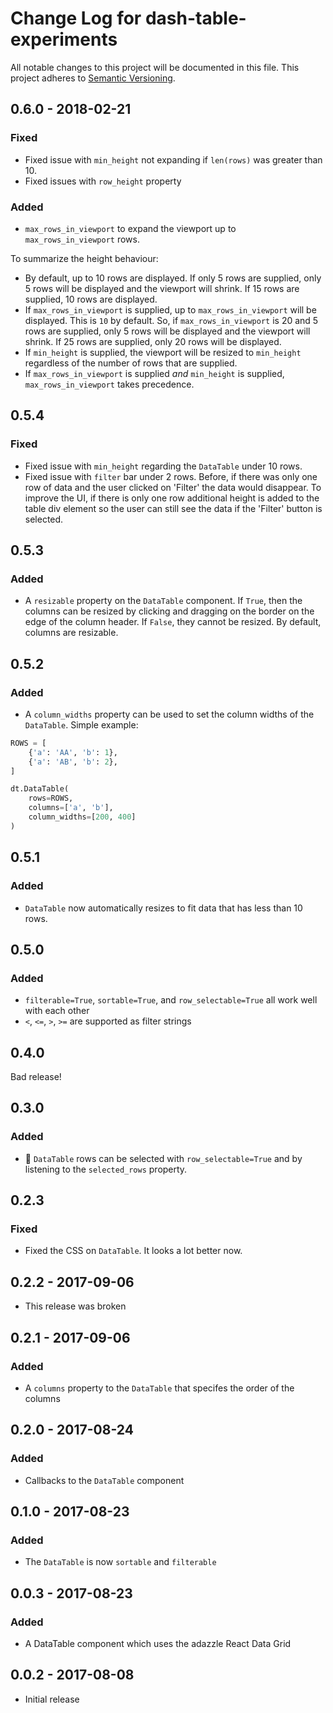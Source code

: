 # Change Log for dash-table-experiments
All notable changes to this project will be documented in this file.
This project adheres to [Semantic Versioning](http://semver.org/).

## 0.6.0 - 2018-02-21
### Fixed
- Fixed issue with `min_height` not expanding if `len(rows)` was greater than 10.
- Fixed issues with `row_height` property

### Added
- `max_rows_in_viewport` to expand the viewport up to `max_rows_in_viewport` rows.

To summarize the height behaviour:
- By default, up to 10 rows are displayed. If only 5 rows are supplied, only 5 rows will be displayed and the viewport will shrink. If 15 rows are supplied, 10 rows are displayed.
- If `max_rows_in_viewport` is supplied, up to `max_rows_in_viewport` will be displayed. This is `10` by default. So, if `max_rows_in_viewport` is 20 and 5 rows are supplied, only 5 rows will be displayed and the viewport will shrink. If 25 rows are supplied, only 20 rows will be displayed.
- If `min_height` is supplied, the viewport will be resized to `min_height` regardless of the number of rows that are supplied.
- If `max_rows_in_viewport` is supplied _and_ `min_height` is supplied, `max_rows_in_viewport` takes precedence.

## 0.5.4
### Fixed
- Fixed issue with `min_height` regarding the `DataTable` under 10 rows.
- Fixed issue with `filter` bar under 2 rows. Before, if there was only one row of data and the user clicked on 'Filter' the data would disappear. To improve the UI, if there is only one row additional height is added to the table div element so the user can still see the data if the 'Filter' button is selected.

## 0.5.3
### Added
- A `resizable` property on the `DataTable` component. If `True`, then the columns
can be resized by clicking and dragging on the border on the edge of the column
header. If `False`, they cannot be resized. By default, columns are resizable.

## 0.5.2
### Added
- A `column_widths` property can be used to set the column widths of the
`DataTable`. Simple example:
```python
ROWS = [
    {'a': 'AA', 'b': 1},
    {'a': 'AB', 'b': 2},
]

dt.DataTable(
    rows=ROWS,
    columns=['a', 'b'],
    column_widths=[200, 400]
)
```

## 0.5.1
### Added
- `DataTable` now automatically resizes to fit data that has less than 10 rows.

## 0.5.0
### Added
- `filterable=True`, `sortable=True`, and `row_selectable=True` all work well with each other
- `<`, `<=`, `>`, `>=` are supported as filter strings

## 0.4.0
Bad release!

## 0.3.0
### Added
- 🎉 `DataTable` rows can be selected with `row_selectable=True` and by listening to the `selected_rows` property.

## 0.2.3
### Fixed
- Fixed the CSS on `DataTable`. It looks a lot better now.

## 0.2.2 - 2017-09-06
- This release was broken

## 0.2.1 - 2017-09-06
### Added
- A `columns` property to the `DataTable` that specifes the order of the columns

## 0.2.0 - 2017-08-24
### Added
- Callbacks to the `DataTable` component

## 0.1.0 - 2017-08-23
### Added
- The `DataTable` is now `sortable` and `filterable`


## 0.0.3 - 2017-08-23
### Added
- A DataTable component which uses the adazzle React Data Grid

## 0.0.2 - 2017-08-08
- Initial release
